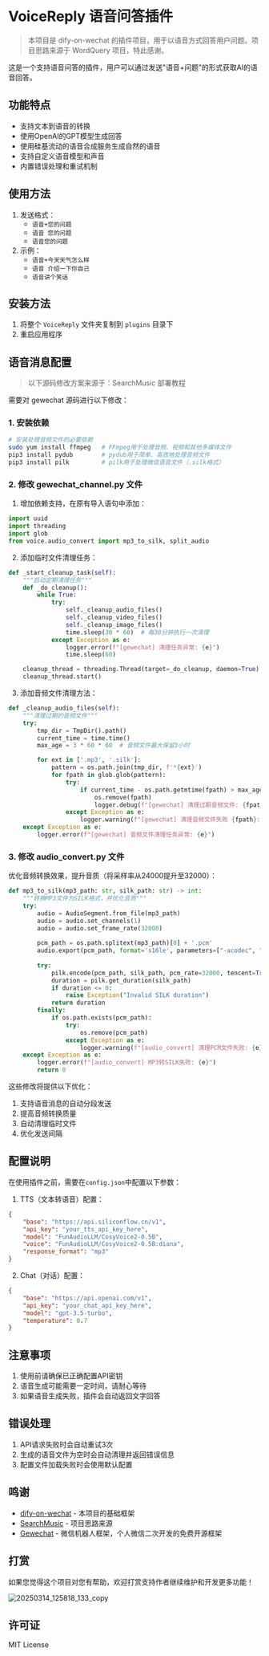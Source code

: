 # VoiceReply 语音问答插件

> 本项目是 dify-on-wechat 的插件项目，用于以语音方式回答用户问题。项目思路来源于 WordQuery 项目，特此感谢。

这是一个支持语音问答的插件，用户可以通过发送"语音+问题"的形式获取AI的语音回答。

## 功能特点

- 支持文本到语音的转换
- 使用OpenAI的GPT模型生成回答
- 使用硅基流动的语音合成服务生成自然的语音
- 支持自定义语音模型和声音
- 内置错误处理和重试机制

## 使用方法

1. 发送格式：
   - `语音+您的问题`
   - `语音 您的问题`
   - `语音您的问题`
2. 示例：
   - `语音+今天天气怎么样`
   - `语音 介绍一下你自己`
   - `语音讲个笑话`

## 安装方法

1. 将整个 `VoiceReply` 文件夹复制到 `plugins` 目录下
2. 重启应用程序

## 语音消息配置

> 以下源码修改方案来源于：SearchMusic 部署教程

需要对 gewechat 源码进行以下修改：

### 1. 安装依赖

```bash
# 安装处理音频文件的必要依赖
sudo yum install ffmpeg   # FFmpeg用于处理音频、视频和其他多媒体文件
pip3 install pydub        # pydub用于简单、高效地处理音频文件
pip3 install pilk         # pilk用于处理微信语音文件（.silk格式）
```

### 2. 修改 gewechat_channel.py 文件

1. 增加依赖支持，在原有导入语句中添加：

```python
import uuid
import threading
import glob
from voice.audio_convert import mp3_to_silk, split_audio
```

2. 添加临时文件清理任务：

```python
def _start_cleanup_task(self):
    """启动定期清理任务"""
    def _do_cleanup():
        while True:
            try:
                self._cleanup_audio_files()
                self._cleanup_video_files()
                self._cleanup_image_files()
                time.sleep(30 * 60)  # 每30分钟执行一次清理
            except Exception as e:
                logger.error(f"[gewechat] 清理任务异常: {e}")
                time.sleep(60)

    cleanup_thread = threading.Thread(target=_do_cleanup, daemon=True)
    cleanup_thread.start()
```

3. 添加音频文件清理方法：

```python
def _cleanup_audio_files(self):
    """清理过期的音频文件"""
    try:
        tmp_dir = TmpDir().path()
        current_time = time.time()
        max_age = 3 * 60 * 60  # 音频文件最大保留3小时

        for ext in ['.mp3', '.silk']:
            pattern = os.path.join(tmp_dir, f'*{ext}')
            for fpath in glob.glob(pattern):
                try:
                    if current_time - os.path.getmtime(fpath) > max_age:
                        os.remove(fpath)
                        logger.debug(f"[gewechat] 清理过期音频文件: {fpath}")
                except Exception as e:
                    logger.warning(f"[gewechat] 清理音频文件失败 {fpath}: {e}")
    except Exception as e:
        logger.error(f"[gewechat] 音频文件清理任务异常: {e}")
```

### 3. 修改 audio_convert.py 文件

优化音频转换效果，提升音质（将采样率从24000提升至32000）：

```python
def mp3_to_silk(mp3_path: str, silk_path: str) -> int:
    """转换MP3文件为SILK格式，并优化音质"""
    try:
        audio = AudioSegment.from_file(mp3_path)
        audio = audio.set_channels(1)
        audio = audio.set_frame_rate(32000)
        
        pcm_path = os.path.splitext(mp3_path)[0] + '.pcm'
        audio.export(pcm_path, format='s16le', parameters=["-acodec", "pcm_s16le", "-ar", "32000", "-ac", "1"])
        
        try:
            pilk.encode(pcm_path, silk_path, pcm_rate=32000, tencent=True, complexity=2)
            duration = pilk.get_duration(silk_path)
            if duration <= 0:
                raise Exception("Invalid SILK duration")
            return duration
        finally:
            if os.path.exists(pcm_path):
                try:
                    os.remove(pcm_path)
                except Exception as e:
                    logger.warning(f"[audio_convert] 清理PCM文件失败: {e}")
    except Exception as e:
        logger.error(f"[audio_convert] MP3转SILK失败: {e}")
        return 0
```

这些修改将提供以下优化：

1. 支持语音消息的自动分段发送
2. 提高音频转换质量
3. 自动清理临时文件
4. 优化发送间隔

## 配置说明

在使用插件之前，需要在`config.json`中配置以下参数：

1. TTS（文本转语音）配置：
```json
{
    "base": "https://api.siliconflow.cn/v1",
    "api_key": "your_tts_api_key_here",
    "model": "FunAudioLLM/CosyVoice2-0.5B",
    "voice": "FunAudioLLM/CosyVoice2-0.5B:diana",
    "response_format": "mp3"
}
```

2. Chat（对话）配置：
```json
{
    "base": "https://api.openai.com/v1",
    "api_key": "your_chat_api_key_here",
    "model": "gpt-3.5-turbo",
    "temperature": 0.7
}
```

## 注意事项

1. 使用前请确保已正确配置API密钥
2. 语音生成可能需要一定时间，请耐心等待
3. 如果语音生成失败，插件会自动返回文字回答

## 错误处理

1. API请求失败时会自动重试3次
2. 生成的语音文件为空时会自动清理并返回错误信息
3. 配置文件加载失败时会使用默认配置


## 鸣谢
- [dify-on-wechat](https://github.com/hanfangyuan4396/dify-on-wechat) - 本项目的基础框架
- [SearchMusic](https://github.com/Lingyuzhou111/SearchMusic) - 项目思路来源
- [Gewechat](https://github.com/Devo919/Gewechat) - 微信机器人框架，个人微信二次开发的免费开源框架 


## 打赏

如果您觉得这个项目对您有帮助，欢迎打赏支持作者继续维护和开发更多功能！

![20250314_125818_133_copy](https://github.com/user-attachments/assets/33df0129-c322-4b14-8c41-9dc78618e220)


## 许可证

MIT License 
